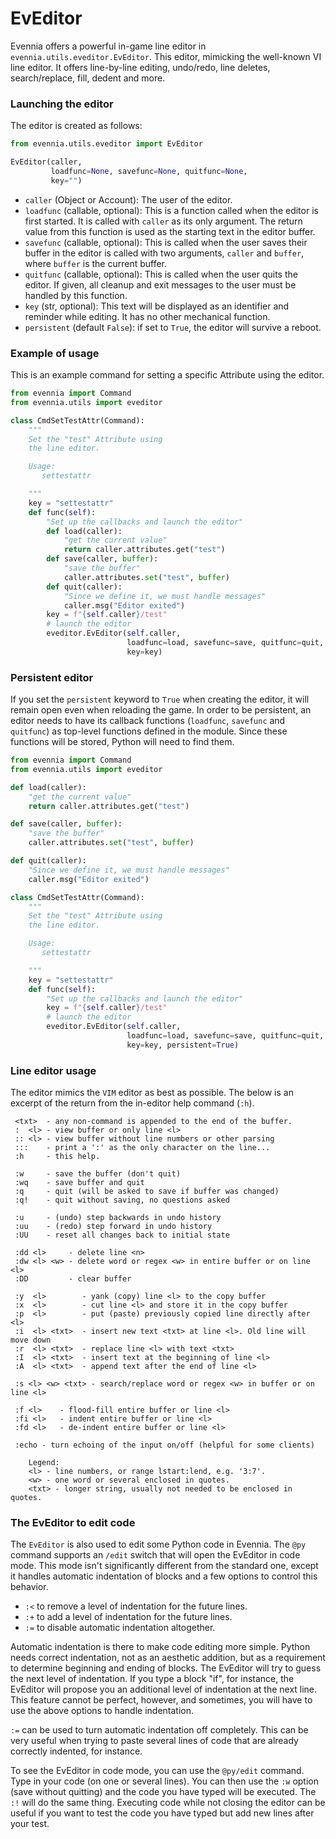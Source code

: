 # EvEditor


Evennia offers a powerful in-game line editor in `evennia.utils.eveditor.EvEditor`. This editor,
mimicking the well-known VI line editor. It offers line-by-line editing, undo/redo, line deletes,
search/replace, fill, dedent and more.

### Launching the editor

The editor is created as follows:

```python
from evennia.utils.eveditor import EvEditor

EvEditor(caller,
         loadfunc=None, savefunc=None, quitfunc=None,
         key="")
```

 - `caller` (Object or Account): The user of the editor.
 - `loadfunc` (callable, optional): This is a function called when the editor is first started. It
is called with `caller` as its only argument. The return value from this function is used as the
starting text in the editor buffer.
 - `savefunc` (callable, optional): This is called when the user saves their buffer in the editor is
called with two arguments, `caller` and `buffer`, where `buffer` is the current buffer.
 - `quitfunc` (callable, optional): This is called when the user quits the editor. If given, all
cleanup and exit messages to the user must be handled by this function.
 - `key` (str, optional): This text will be displayed as an identifier and reminder while editing.
It has no other mechanical function.
 - `persistent` (default `False`): if set to `True`, the editor will survive a reboot.

### Example of usage

This is an example command for setting a specific Attribute using the editor.

```python
from evennia import Command
from evennia.utils import eveditor

class CmdSetTestAttr(Command):
    """
    Set the "test" Attribute using
    the line editor.

    Usage:
       settestattr

    """
    key = "settestattr"
    def func(self):
        "Set up the callbacks and launch the editor"
        def load(caller):
            "get the current value"
            return caller.attributes.get("test")
        def save(caller, buffer):
            "save the buffer"
            caller.attributes.set("test", buffer)
        def quit(caller):
            "Since we define it, we must handle messages"
            caller.msg("Editor exited")
        key = f"{self.caller}/test"
        # launch the editor
        eveditor.EvEditor(self.caller,
                          loadfunc=load, savefunc=save, quitfunc=quit,
                          key=key)
```

### Persistent editor

If you set the `persistent` keyword to `True` when creating the editor, it will remain open even
when reloading the game.  In order to be persistent, an editor needs to have its callback functions
(`loadfunc`, `savefunc` and `quitfunc`) as top-level functions defined in the module.  Since these
functions will be stored, Python will need to find them.

```python
from evennia import Command
from evennia.utils import eveditor

def load(caller):
    "get the current value"
    return caller.attributes.get("test")

def save(caller, buffer):
    "save the buffer"
    caller.attributes.set("test", buffer)

def quit(caller):
    "Since we define it, we must handle messages"
    caller.msg("Editor exited")

class CmdSetTestAttr(Command):
    """
    Set the "test" Attribute using
    the line editor.

    Usage:
       settestattr

    """
    key = "settestattr"
    def func(self):
        "Set up the callbacks and launch the editor"
        key = f"{self.caller}/test"
        # launch the editor
        eveditor.EvEditor(self.caller,
                          loadfunc=load, savefunc=save, quitfunc=quit,
                          key=key, persistent=True)
```

### Line editor usage

The editor mimics the `VIM` editor as best as possible. The below is an excerpt of the return from
the in-editor help command (`:h`).

```
 <txt>  - any non-command is appended to the end of the buffer.
 :  <l> - view buffer or only line <l>
 :: <l> - view buffer without line numbers or other parsing
 :::    - print a ':' as the only character on the line...
 :h     - this help.

 :w     - save the buffer (don't quit)
 :wq    - save buffer and quit
 :q     - quit (will be asked to save if buffer was changed)
 :q!    - quit without saving, no questions asked

 :u     - (undo) step backwards in undo history
 :uu    - (redo) step forward in undo history
 :UU    - reset all changes back to initial state

 :dd <l>     - delete line <n>
 :dw <l> <w> - delete word or regex <w> in entire buffer or on line <l>
 :DD         - clear buffer

 :y  <l>        - yank (copy) line <l> to the copy buffer
 :x  <l>        - cut line <l> and store it in the copy buffer
 :p  <l>        - put (paste) previously copied line directly after <l>
 :i  <l> <txt>  - insert new text <txt> at line <l>. Old line will move down
 :r  <l> <txt>  - replace line <l> with text <txt>
 :I  <l> <txt>  - insert text at the beginning of line <l>
 :A  <l> <txt>  - append text after the end of line <l>

 :s <l> <w> <txt> - search/replace word or regex <w> in buffer or on line <l>

 :f <l>    - flood-fill entire buffer or line <l>
 :fi <l>   - indent entire buffer or line <l>
 :fd <l>   - de-indent entire buffer or line <l>

 :echo - turn echoing of the input on/off (helpful for some clients)

    Legend:
    <l> - line numbers, or range lstart:lend, e.g. '3:7'.
    <w> - one word or several enclosed in quotes.
    <txt> - longer string, usually not needed to be enclosed in quotes.
```

### The EvEditor to edit code

The `EvEditor` is also used to edit some Python code in Evennia.  The `@py` command supports an
`/edit` switch that will open the EvEditor in code mode.  This mode isn't significantly different
from the standard one, except it handles automatic indentation of blocks and a few options to
control this behavior.

- `:<` to remove a level of indentation for the future lines.
- `:+` to add a level of indentation for the future lines.
- `:=` to disable automatic indentation altogether.

Automatic indentation is there to make code editing more simple.  Python needs correct indentation,
not as an aesthetic addition, but as a requirement to determine beginning and ending of blocks.  The
EvEditor will try to guess the next level of indentation.  If you type a block "if", for instance,
the EvEditor will propose you an additional level of indentation at the next line.  This feature
cannot be perfect, however, and sometimes, you will have to use the above options to handle
indentation.

`:=` can be used to turn automatic indentation off completely.  This can be very useful when trying
to paste several lines of code that are already correctly indented, for instance.

To see the EvEditor in code mode, you can use the `@py/edit` command.  Type in your code (on one or
several lines).  You can then use the `:w` option (save without quitting) and the code you have
typed will be executed.  The `:!` will do the same thing.  Executing code while not closing the
editor can be useful if you want to test the code you have typed but add new lines after your test.